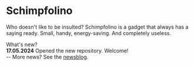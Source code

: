 # Schimpfolino

Who doesn't like to be insulted? Schimpfolino is a gadget that always has a saying ready. Small, handy, energy-saving. And completely useless.  

What's new?  
**17.05.2024** Opened the new repository. Welcome!  
-- More news? See the [newsblog](https://github.com/NikolaiRadke/Schimpfolino/tree/master/NEWS.md).   

